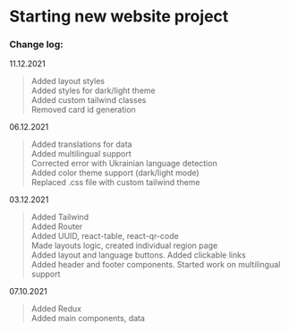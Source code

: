 # Starting new website project    

### Change log:   
11.12.2021   

> Added layout styles   
> Added styles for dark/light theme   
> Added custom tailwind classes   
> Removed card id generation      

06.12.2021   

> Added translations for data   
> Added multilingual support   
> Corrected error with Ukrainian language detection   
> Added color theme support (dark/light mode)   
> Replaced .css file with custom tailwind theme   

03.12.2021   

> Added Tailwind   
> Added Router   
> Added UUID, react-table, react-qr-code    
> Made layouts logic, created individual region page    
> Added layout and language buttons. Added clickable links    
> Added header and footer components. Started work on multilingual support    

07.10.2021   

> Added Redux   
> Added main components, data    
